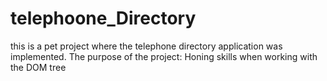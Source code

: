 # telephoone_Directory
this is a pet project where the telephone directory application was implemented. The purpose of the project: Honing skills when working with the DOM tree
